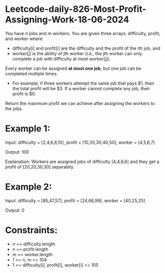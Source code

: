 # Leetcode-daily-826-Most-Profit-Assigning-Work-18-06-2024
You have n jobs and m workers. You are given three arrays: difficulty, profit, and worker where:

- difficulty[i] and profit[i] are the difficulty and the profit of the ith job, and
- worker[j] is the ability of jth worker (i.e., the jth worker can only complete a job with difficulty at most worker[j]).

Every worker can be assigned **at most one job**, but one job can be completed multiple times.

- For example, if three workers attempt the same job that pays $1, then the total profit will be $3. If a worker cannot complete any job, their profit is $0.

Return the maximum profit we can achieve after assigning the workers to the jobs.

 

# Example 1:

Input: difficulty = [2,4,6,8,10], profit = [10,20,30,40,50], worker = [4,5,6,7]

Output: 100

Explanation: Workers are assigned jobs of difficulty [4,4,6,6] and they get a profit of [20,20,30,30] separately.

# Example 2:

Input: difficulty = [85,47,57], profit = [24,66,99], worker = [40,25,25]

Output: 0
 

# Constraints:

- n == difficulty.length
- n == profit.length
- m == worker.length
- 1 <= n, m <= 104
- 1 <= difficulty[i], profit[i], worker[i] <= 105

